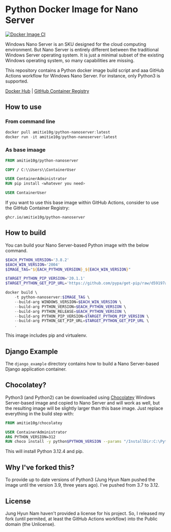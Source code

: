 # Python Docker Image for Nano Server

[![Docker Image CI](https://github.com/amitie10g/python-nanoserver/actions/workflows/docker-image.yml/badge.svg)](https://github.com/amitie10g/python-nanoserver/actions/workflows/docker-image.yml)

Windows Nano Server is an SKU designed for the cloud computing environment. But Nano Server is entirely different between the traditional Windows Server operating system. It is just a minimal subset of the existing Windows operating system, so many capabilities are missing.

This repository contains a Python docker image build script and aaa GitHub Actions workflow for Windows Nano Server. For instance, only Python3 is supported.

[Docker Hub](https://hub.docker.com/r/amitie10g/python-nanoserver) | [GitHub Container Registry](https://github.com/amitie10g/python-nanoserver/pkgs/container/python-nanoserver)

## How to use

### From command line

```powershell
docker pull amitie10g/python-nanoserver:latest
docker run -it amitie10g/python-nanoserver:latest
```

### As base imaage

```dockerfile
FROM amitie10g/python-nanoserver

COPY / C:\\Users\\ContainerUser

USER ContainerAdministrator
RUN pip install <whatever you need>

USER ContainerUser
```

If you want to use this base image within GitHub Actions, consider to use the GitHub Container Registry:

``ghcr.io/amitie10g/python-nanoserver``

## How to build

You can build your Nano Server-based Python image with the below command.

```powershell
$EACH_PYTHON_VERSION='3.8.2'
$EACH_WIN_VERSION='2004'
$IMAGE_TAG="${EACH_PYTHON_VERSION}_${EACH_WIN_VERSION}"

$TARGET_PYTHON_PIP_VERSION='20.1.1'
$TARGET_PYTHON_GET_PIP_URL='https://github.com/pypa/get-pip/raw/d59197a3c169cef378a22428a3fa99d33e080a5d/get-pip.py'

docker build \
    -t python-nanoserver:$IMAGE_TAG \
    --build-arg WINDOWS_VERSION=$EACH_WIN_VERSION \
    --build-arg PYTHON_VERSION=$EACH_PYTHON_VERSION \
    --build-arg PYTHON_RELEASE=$EACH_PYTHON_VERSION \
    --build-arg PYTHON_PIP_VERSION=$TARGET_PYTHON_PIP_VERSION \
    --build-arg PYTHON_GET_PIP_URL=$TARGET_PYTHON_GET_PIP_URL \
    .
```

This image includes pip and virtualenv.

## Django Example

The `django_example` directory contains how to build a Nano Server-based Django application container.

## Chocolatey?
Python3 (and Python2) can be downloaded using [Chocolatey](https://github.com/amitie10g/chocolatey-docker/pkgs/container/chocolatey) Windows Server-based image and copied to Nano Server and will work as well, but the resulting image will be slightly larger than this base image. Just replace everything in the build step with:

```dockerfile
FROM amitie10g/chocolatey

USER ContainerAdministrator
ARG PYTHON_VERSION=312
RUN choco install -y python$PYTHON_VERSION --params "/InstallDir:C:\Python"
```

This will install Python 3.12.4 and pip.

## Why I've forked this?
To provide up to date versions of Python3 (Jung Hyun Nam pushed the image until the version 3.9, three years ago). I've pushed from 3.7 to 3.12.

## License
Jung Hyun Nam haven't provided a license for his project. So, I released my fork (until permited, at least the GitHub Actions workflow) into the Public domain (the Unlicense).
